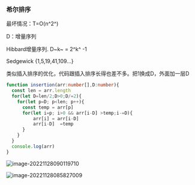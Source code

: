 ### 希尔排序

最坏情况：T=O(n^2^)

D：增量序列  

Hibbard增量序列. D~k~ = 2^k^ -1 

Sedgewick {1,5,19,41,109...}

类似插入排序的优化，代码跟插入排序长得也差不多。把1换成D，外面加一层D

```typescript
function insertion(arr:number[],D:number){
  const len = arr.length
  for(let D=len/2;D>0;D/=2){    
    for(let p=D; p<len; p++){
      const temp = arr[p]
      for(let i=p; i>0 && arr[i-D] >temp;i-=D){
          arr[i] = arr[i-D] 
          arr[i-D]  =temp
      }
    }
  }
  console.log(arr)
}
```

![image-20221128090119710](http://mt.file.jsxming.cn/image/202211280901728.png)





![image-20221128085827009](http://mt.file.jsxming.cn/image/202211280858521.png)